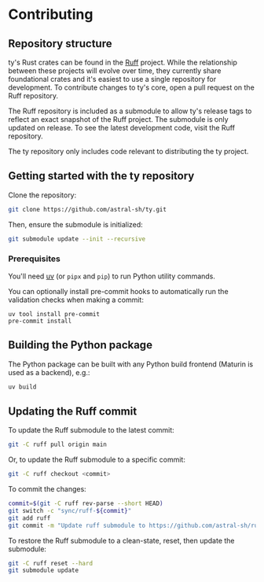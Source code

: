 # Contributing

## Repository structure

ty's Rust crates can be found in the [Ruff](https://github.com/astral-sh/ruff) project. While the
relationship between these projects will evolve over time, they currently share foundational crates
and it's easiest to use a single repository for development. To contribute changes to ty's core,
open a pull request on the Ruff repository.

The Ruff repository is included as a submodule to allow ty's release tags to reflect an exact
snapshot of the Ruff project. The submodule is only updated on release. To see the latest
development code, visit the Ruff repository.

The ty repository only includes code relevant to distributing the ty project.

## Getting started with the ty repository

Clone the repository:

```bash
git clone https://github.com/astral-sh/ty.git
```

Then, ensure the submodule is initialized:

```bash
git submodule update --init --recursive
```

### Prerequisites

You'll need [uv](https://docs.astral.sh/uv/getting-started/installation/) (or `pipx` and `pip`) to
run Python utility commands.

You can optionally install pre-commit hooks to automatically run the validation checks
when making a commit:

```shell
uv tool install pre-commit
pre-commit install
```

## Building the Python package

The Python package can be built with any Python build frontend (Maturin is used as a backend), e.g.:

```bash
uv build
```

## Updating the Ruff commit

To update the Ruff submodule to the latest commit:

```bash
git -C ruff pull origin main
```

Or, to update the Ruff submodule to a specific commit:

```bash
git -C ruff checkout <commit>
```

To commit the changes:

```bash
commit=$(git -C ruff rev-parse --short HEAD)
git switch -c "sync/ruff-${commit}"
git add ruff
git commit -m "Update ruff submodule to https://github.com/astral-sh/ruff/commit/${commit}"
```

To restore the Ruff submodule to a clean-state, reset, then update the submodule:

```bash
git -C ruff reset --hard
git submodule update
```
